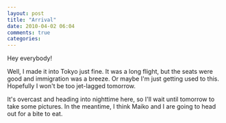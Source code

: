 ```yaml
---
layout: post
title: "Arrival"
date: 2010-04-02 06:04
comments: true
categories: 
---
```


Hey everybody!

Well, I made it into Tokyo just fine. It was a long flight, but the seats
were good and immigration was a breeze. Or maybe I'm just getting used to
this. Hopefully I won't be too jet-lagged tomorrow.

It's overcast and heading into nighttime here, so I'll wait until tomorrow to
take some pictures. In the meantime, I think Maiko and I are going to head out
for a bite to eat.
